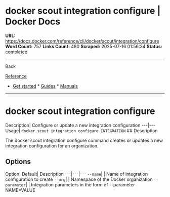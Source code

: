 # docker scout integration configure | Docker Docs

**URL:** https://docs.docker.com/reference/cli/docker/scout/integration/configure
**Word Count:** 757
**Links Count:** 480
**Scraped:** 2025-07-16 01:56:34
**Status:** completed

---

Back

[Reference](https://docs.docker.com/reference/)

  * [Get started](https://docs.docker.com/get-started/)   * [Guides](https://docs.docker.com/guides/)   * [Manuals](https://docs.docker.com/manuals/)

* * *

# docker scout integration configure

Description| Configure or update a new integration configuration   ---|---   Usage| `docker scout integration configure INTEGRATION`      ## Description

The docker scout integration configure command creates or updates a new integration configuration for an organization.

## Options

Option| Default| Description   ---|---|---   `--name`| | Name of integration configuration to create   `--org`| | Namespace of the Docker organization   `--parameter`| | Integration parameters in the form of --parameter NAME=VALUE